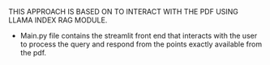 THIS APPROACH IS BASED ON TO INTERACT WITH THE PDF USING LLAMA INDEX RAG MODULE.
  - Main.py file contains the streamlit front end that interacts with the user to process the query and respond from the points exactly available from the pdf.
